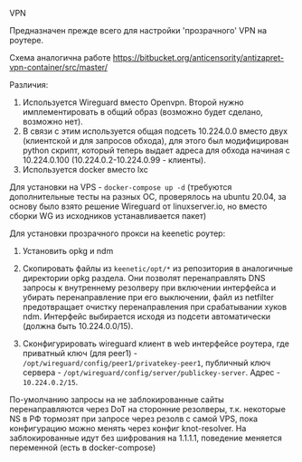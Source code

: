 VPN

Предназначен прежде всего для настройки 'прозрачного' VPN на роутере.

Схема аналогична работе https://bitbucket.org/anticensority/antizapret-vpn-container/src/master/

Различия:

1. Используется Wireguard вместо Openvpn. Второй нужно имплементировать в общий образ (возможно будет сделано, возможно нет).
2. В связи с этим используется общая подсеть 10.224.0.0 вместо двух (клиентской и для запросов обхода), для этого был модифицирован python скрипт, который теперь выдает адреса для обхода начиная с 10.224.0.100 (10.224.0.2-10.224.0.99 - клиенты).
3. Используется docker вместо lxc

Для установки на VPS - `docker-compose up -d` (требуются дополнительные тесты на разных ОС, проверялось на ubuntu 20.04, за основу было взято решение Wireguard от linuxserver.io, но вместо сборки WG из исходников устанавливается пакет)

Для установки прозрачного прокси на keenetic роутер:

1. Установить opkg и ndm

2. Скопировать файлы из `keenetic/opt/*` из репозитория в аналогичные директории opkg раздела. Они позволят перенаправлять DNS запросы к внутреннему резолверу при включении интерфейса и убирать перенаправление при его выключении, файл из netfilter предотвращает очистку перенаправления при срабатывании хуков ndm. Интерфейс выбирается исходя из подсети автоматически (должна быть 10.224.0.0/15).

3. Сконфигурировать wireguard клиент в web интерфейсе роутера, где приватный ключ (для peer1) - `/opt/wireguard/config/peer1/privatekey-peer1`, публичный ключ сервера - `/opt/wireguard/config/server/publickey-server`. Адрес - `10.224.0.2/15`.


По-умолчанию запросы на не заблокированные сайты перенаправляются через DoT на сторонние резолверы, т.к. некоторые NS в РФ тормозят при запросе через резолв с самой VPS, пока конфигурацию можно менять через конфиг knot-resolver. На заблокированные идут без шифрования на 1.1.1.1, поведение меняется переменной (есть в docker-compose)
